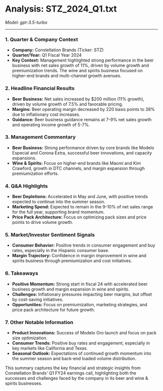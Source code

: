 # Analysis: STZ_2024_Q1.txt

*Model: gpt-3.5-turbo*

---

### 1. Quarter & Company Context
- **Company:** Constellation Brands (Ticker: STZ)
- **Quarter/Year:** Q1 Fiscal Year 2024
- **Key Context:** Management highlighted strong performance in the beer business with net sales growth of 11%, driven by volume growth and premiumization trends. The wine and spirits business focused on higher-end brands and multi-channel growth avenues.

### 2. Headline Financial Results
- **Beer Business:** Net sales increased by $200 million (11% growth), driven by volume growth of 7.5% and favorable pricing.
- **Margins:** Beer operating margin decreased by 220 basis points to 38% due to inflationary cost increases.
- **Guidance:** Beer business guidance remains at 7-9% net sales growth and operating income growth of 5-7%.

### 3. Management Commentary
- **Beer Business:** Strong performance driven by core brands like Modelo Especial and Corona Extra, successful beer innovations, and capacity expansions.
- **Wine & Spirits:** Focus on higher-end brands like Maomi and Kim Crawford, growth in DTC channels, and margin expansion through premiumization efforts.

### 4. Q&A Highlights
- **Beer Depletions:** Accelerated in May and June, with positive trends expected to continue into the summer season.
- **Marketing Spend:** Expected to remain in the 9-10% of net sales range for the full year, supporting brand momentum.
- **Price Pack Architecture:** Focus on optimizing pack sizes and price points to drive volume growth.

### 5. Market/Investor Sentiment Signals
- **Consumer Behavior:** Positive trends in consumer engagement and buy rates, especially in the Hispanic consumer base.
- **Margin Trajectory:** Confidence in margin improvement in wine and spirits business through premiumization and cost initiatives.

### 6. Takeaways
- **Positive Momentum:** Strong start in fiscal 24 with accelerated beer business growth and margin expansion in wine and spirits.
- **Challenges:** Inflationary pressures impacting beer margins, but offset by cost-saving initiatives.
- **Opportunities:** Focus on premiumization, marketing strategies, and price pack architecture for future growth.

### 7. Other Notable Information
- **Product Innovations:** Success of Modelo Oro launch and focus on pack size optimization.
- **Consumer Trends:** Positive buy rates and engagement, especially in key markets like California and Texas.
- **Seasonal Outlook:** Expectations of continued growth momentum into the summer season and back-end loaded volume distribution.

This summary captures the key financial and strategic insights from Constellation Brands' Q1 FY24 earnings call, highlighting both the successes and challenges faced by the company in its beer and wine & spirits businesses.